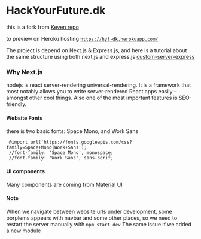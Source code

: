 
# HackYourFuture.dk

this is a fork from [Keven repo](`https://github.com/kevinsimper/hackyourfuture.dk`)

to preview on Heroku hosting [`https://hyf-dk.herokuapp.com/`](https://hyf-dk.herokuapp.com/) 

The project is depend on Next.js & Express.js, and here is a tutorial 
about the same structure using both next.js and express.js
 [custom-server-express](https://github.com/zeit/next.js/tree/canary/examples/custom-server-express)
 
 ### Why Next.js
 nodejs is react server-rendering universal-rendering.
  It is a framework that most notably allows you to 
  write server-rendered React apps easily – amongst other cool things. 
  Also one of the most important features is SEO-friendly.
  
  #### Website Fonts
  there is two basic fonts: Space Mono, and Work Sans
  ```
   @import url('https://fonts.googleapis.com/css?family=Space+Mono|Work+Sans');
   //font-family: 'Space Mono', monospace;
   //font-family: 'Work Sans', sans-serif;
   ```
  #### UI components
  Many components are coming from [Material UI](https://material-ui.com)
  
  #### Note
  When we navigate between website urls under development, some porplems
  appears with navbar and some other places, so we need to restart the server 
  manually with ```npm start dev```
  The same issue if we added a new module